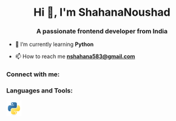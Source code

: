 <h1 align="center">Hi 👋, I'm ShahanaNoushad</h1>
<h3 align="center">A passionate frontend developer from India</h3>

- 🌱 I’m currently learning **Python**

- 📫 How to reach me **nshahana583@gmail.com**

<h3 align="left">Connect with me:</h3>
<p align="left">
</p>

<h3 align="left">Languages and Tools:</h3>
<p align="left"> <a href="https://www.python.org" target="_blank" rel="noreferrer"> <img src="https://raw.githubusercontent.com/devicons/devicon/master/icons/python/python-original.svg" alt="python" width="40" height="40"/> </a> </p>
